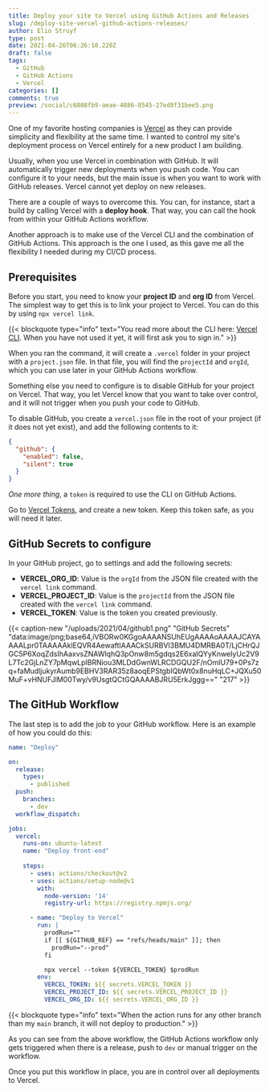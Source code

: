 ```yaml
---
title: Deploy your site to Vercel using GitHub Actions and Releases
slug: /deploy-site-vercel-github-actions-releases/
author: Elio Struyf
type: post
date: 2021-04-26T06:26:10.220Z
draft: false
tags:
  - GitHub
  - GitHub Actions
  - Vercel
categories: []
comments: true
preview: /social/c6808fb9-aeae-4886-8545-27ed8f31bee5.png
---
```


One of my favorite hosting companies is [Vercel](https://vercel.com/) as they can provide simplicity and flexibility at the same time. I wanted to control my site's deployment process on Vercel entirely for a new product I am building.

Usually, when you use Vercel in combination with GitHub. It will automatically trigger new deployments when you push code. You can configure it to your needs, but the main issue is when you want to work with GitHub releases. Vercel cannot yet deploy on new releases. 

There are a couple of ways to overcome this. You can, for instance, start a build by calling Vercel with a **deploy hook**. That way, you can call the hook from within your GitHub Actions workflow.

Another approach is to make use of the Vercel CLI and the combination of GitHub Actions. This approach is the one I used, as this gave me all the flexibility I needed during my CI/CD process.

## Prerequisites

Before you start, you need to know your **project ID** and **org ID** from Vercel. The simplest way to get this is to link your project to Vercel. You can do this by using `npx vercel link`.

{{< blockquote type="info" text="You read more about the CLI here: [Vercel CLI](https://vercel.com/docs/cli). When you have not used it yet, it will first ask you to sign in." >}}

When you ran the command, it will create a `.vercel` folder in your project with a `project.json` file. In that file, you will find the `projectId` and `orgId`, which you can use later in your GitHub Actions workflow.

Something else you need to configure is to disable GitHub for your project on Vercel. That way, you let Vercel know that you want to take over control, and it will not trigger when you push your code to GitHub. 

To disable GitHub, you create a `vercel.json` file in the root of your project (if it does not yet exist), and add the following contents to it:

```json
{
  "github": {
    "enabled": false,
    "silent": true
  }
}
```

*One more thing*, a `token` is required to use the CLI on GitHub Actions. 

Go to [Vercel Tokens](https://vercel.com/account/tokens), and create a new token. Keep this token safe, as you will need it later.

## GitHub Secrets to configure

In your GitHub project, go to settings and add the following secrets:

- **VERCEL_ORG_ID**: Value is the `orgId` from the JSON file created with the `vercel link` command.
- **VERCEL_PROJECT_ID**: Value is the `projectId` from the JSON file created with the `vercel link` command.
- **VERCEL_TOKEN**: Value is the token you created previously.

{{< caption-new "/uploads/2021/04/github1.png" "GitHub Secrets"  "data:image/png;base64,iVBORw0KGgoAAAANSUhEUgAAAAoAAAAJCAYAAAALpr0TAAAAAklEQVR4AewaftIAAACkSURBVI3BMU4DMRBA0T/LjCHrQJGC5P6XoqZdsIhAaxvsZNAWlqhQ3pOnw8m5gdqs2E6xaIQYyKnweIyUc2V9L7Tc2GjLnZY7pMqwLplBRNiou3MLDdGwnWLRCDGQU2F/nOmlU79+0Ps7zq+faMudljukyrAumb9EBHV3RAR35z8aoqEPStgbIQbWt0x8nuHqLC+JQXu50MuF+vHNUFJlM00Twy/v9UsgtQCtGQAAAABJRU5ErkJggg==" "217" >}}

## The GitHub Workflow

The last step is to add the job to your GitHub workflow. Here is an example of how you could do this:

```yaml
name: "Deploy"

on:
  release:
    types:
      - published
  push:
    branches:
      - dev
  workflow_dispatch:

jobs:
  vercel: 
    runs-on: ubuntu-latest
    name: "Deploy front-end"
    
    steps:
      - uses: actions/checkout@v2
      - uses: actions/setup-node@v1
        with:
          node-version: '14'
          registry-url: https://registry.npmjs.org/

      - name: "Deploy to Vercel"
        run: |
          prodRun=""
          if [[ ${GITHUB_REF} == "refs/heads/main" ]]; then
            prodRun="--prod"
          fi

          npx vercel --token ${VERCEL_TOKEN} $prodRun
        env:
          VERCEL_TOKEN: ${{ secrets.VERCEL_TOKEN }}
          VERCEL_PROJECT_ID: ${{ secrets.VERCEL_PROJECT_ID }}
          VERCEL_ORG_ID: ${{ secrets.VERCEL_ORG_ID }}
```

{{< blockquote type="info" text="When the action runs for any other branch than my `main` branch, it will not deploy to production." >}}

As you can see from the above workflow, the GitHub Actions workflow only gets triggered when there is a release, push to `dev` or manual trigger on the workflow.

Once you put this workflow in place, you are in control over all deployments to Vercel. 